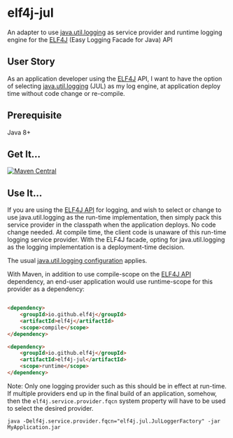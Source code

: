 # elf4j-jul

An adapter to use [java.util.logging](https://docs.oracle.com/javase/8/docs/technotes/guides/logging/overview.html) as
service provider and runtime logging engine for the [ELF4J](https://github.com/elf4j/elf4j) (Easy Logging Facade for
Java) API

## User Story

As an application developer using the [ELF4J](https://github.com/elf4j/elf4j) API, I want to have the option of
selecting [java.util.logging](https://docs.oracle.com/javase/8/docs/technotes/guides/logging/overview.html) (JUL) as my
log engine, at application deploy time without code change or re-compile.

## Prerequisite

Java 8+

## Get It...

[![Maven Central](https://img.shields.io/maven-central/v/io.github.elf4j/elf4j-jul.svg?label=Maven%20Central)](https://search.maven.org/search?q=g:%22io.github.elf4j%22%20AND%20a:%22elf4j-jul%22)

## Use It...

If you are using the [ELF4J API](https://github.com/elf4j/elf4j) for logging, and wish to select or change to use
java.util.logging as the run-time implementation, then simply pack this service provider in the classpath when the
application deploys. No code change needed. At compile time, the client code is unaware of this run-time logging service
provider. With the ELF4J facade, opting for java.util.logging as the logging implementation is a deployment-time
decision.

The
usual [java.util.logging configuration](https://docs.oracle.com/javase/8/docs/technotes/guides/logging/overview.html#a1.8)
applies.

With Maven, in addition to use compile-scope on the [ELF4J API](https://github.com/elf4j/elf4j) dependency, an end-user
application would use runtime-scope for this provider as a dependency:

```html

<dependency>
    <groupId>io.github.elf4j</groupId>
    <artifactId>elf4j</artifactId>
    <scope>compile</scope>
</dependency>

<dependency>
    <groupId>io.github.elf4j</groupId>
    <artifactId>elf4j-jul</artifactId>
    <scope>runtime</scope>
</dependency>
```

Note: Only one logging provider such as this should be in effect at run-time. If multiple providers end up in the final
build of an application, somehow, then the `elf4j.service.provider.fqcn` system property will have to be used to select
the desired provider.

```
java -Delf4j.service.provider.fqcn="elf4j.jul.JulLoggerFactory" -jar MyApplication.jar
```
